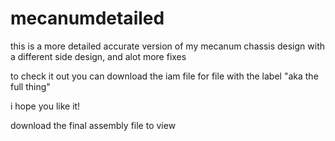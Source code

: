 # mecanumdetailed

this is a more detailed accurate version of my mecanum chassis design with a different side design, and alot more fixes

to check it out you can download the iam file for file with the label "aka the full thing"

i hope you like it!

download the final assembly file to view



